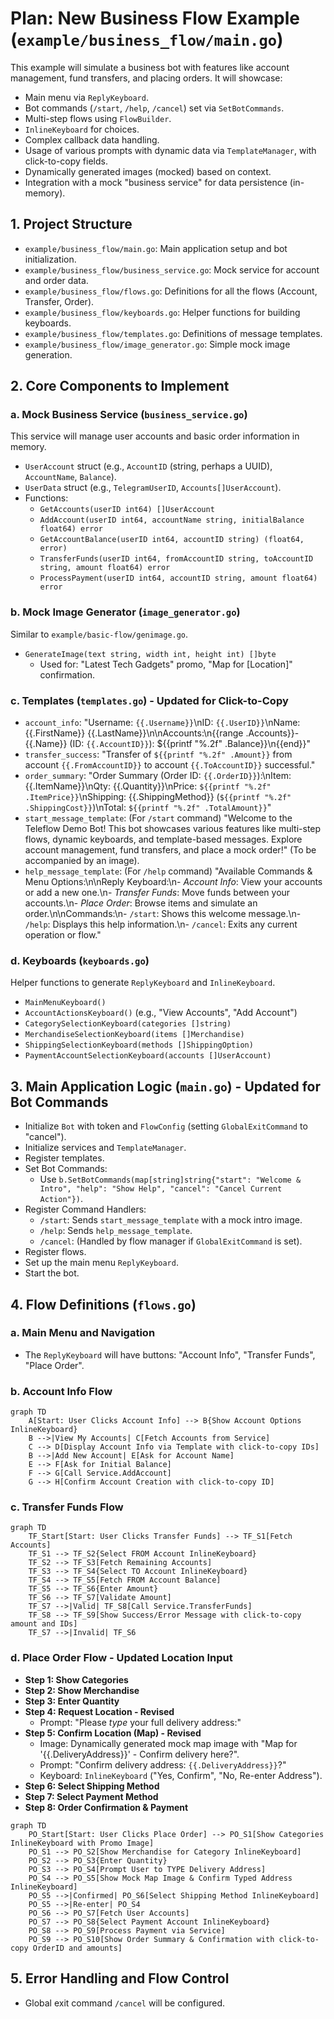 # Plan: New Business Flow Example (`example/business_flow/main.go`)

This example will simulate a business bot with features like account management, fund transfers, and placing orders. It will showcase:
*   Main menu via `ReplyKeyboard`.
*   Bot commands (`/start`, `/help`, `/cancel`) set via `SetBotCommands`.
*   Multi-step flows using `FlowBuilder`.
*   `InlineKeyboard` for choices.
*   Complex callback data handling.
*   Usage of various prompts with dynamic data via `TemplateManager`, with click-to-copy fields.
*   Dynamically generated images (mocked) based on context.
*   Integration with a mock "business service" for data persistence (in-memory).

## 1. Project Structure

*   `example/business_flow/main.go`: Main application setup and bot initialization.
*   `example/business_flow/business_service.go`: Mock service for account and order data.
*   `example/business_flow/flows.go`: Definitions for all the flows (Account, Transfer, Order).
*   `example/business_flow/keyboards.go`: Helper functions for building keyboards.
*   `example/business_flow/templates.go`: Definitions of message templates.
*   `example/business_flow/image_generator.go`: Simple mock image generation.

## 2. Core Components to Implement

### a. Mock Business Service (`business_service.go`)
This service will manage user accounts and basic order information in memory.
*   `UserAccount` struct (e.g., `AccountID` (string, perhaps a UUID), `AccountName`, `Balance`).
*   `UserData` struct (e.g., `TelegramUserID`, `Accounts[]UserAccount`).
*   Functions:
    *   `GetAccounts(userID int64) []UserAccount`
    *   `AddAccount(userID int64, accountName string, initialBalance float64) error`
    *   `GetAccountBalance(userID int64, accountID string) (float64, error)`
    *   `TransferFunds(userID int64, fromAccountID string, toAccountID string, amount float64) error`
    *   `ProcessPayment(userID int64, accountID string, amount float64) error`

### b. Mock Image Generator (`image_generator.go`)
Similar to `example/basic-flow/genimage.go`.
*   `GenerateImage(text string, width int, height int) []byte`
    *   Used for: "Latest Tech Gadgets" promo, "Map for [Location]" confirmation.

### c. Templates (`templates.go`) - Updated for Click-to-Copy
*   `account_info`: "Username: `{{.Username}}`\nID: `{{.UserID}}`\nName: {{.FirstName}} {{.LastName}}\n\nAccounts:\n{{range .Accounts}}- {{.Name}} (ID: `{{.AccountID}}`): ${{printf "%.2f" .Balance}}\n{{end}}"
*   `transfer_success`: "Transfer of `${{printf "%.2f" .Amount}}` from account `{{.FromAccountID}}` to account `{{.ToAccountID}}` successful."
*   `order_summary`: "Order Summary (Order ID: `{{.OrderID}}`):\nItem: {{.ItemName}}\nQty: {{.Quantity}}\nPrice: `${{printf "%.2f" .ItemPrice}}`\nShipping: {{.ShippingMethod}} (`${{printf "%.2f" .ShippingCost}}`)\nTotal: `${{printf "%.2f" .TotalAmount}}`"
*   `start_message_template`: (For `/start` command) "Welcome to the Teleflow Demo Bot! This bot showcases various features like multi-step flows, dynamic keyboards, and template-based messages. Explore account management, fund transfers, and place a mock order!" (To be accompanied by an image).
*   `help_message_template`: (For `/help` command) "Available Commands & Menu Options:\n\nReply Keyboard:\n- *Account Info*: View your accounts or add a new one.\n- *Transfer Funds*: Move funds between your accounts.\n- *Place Order*: Browse items and simulate an order.\n\nCommands:\n- `/start`: Shows this welcome message.\n- `/help`: Displays this help information.\n- `/cancel`: Exits any current operation or flow."

### d. Keyboards (`keyboards.go`)
Helper functions to generate `ReplyKeyboard` and `InlineKeyboard`.
*   `MainMenuKeyboard()`
*   `AccountActionsKeyboard()` (e.g., "View Accounts", "Add Account")
*   `CategorySelectionKeyboard(categories []string)`
*   `MerchandiseSelectionKeyboard(items []Merchandise)`
*   `ShippingSelectionKeyboard(methods []ShippingOption)`
*   `PaymentAccountSelectionKeyboard(accounts []UserAccount)`

## 3. Main Application Logic (`main.go`) - Updated for Bot Commands
*   Initialize `Bot` with token and `FlowConfig` (setting `GlobalExitCommand` to "cancel").
*   Initialize services and `TemplateManager`.
*   Register templates.
*   Set Bot Commands:
    *   Use `b.SetBotCommands(map[string]string{"start": "Welcome & Intro", "help": "Show Help", "cancel": "Cancel Current Action"})`.
*   Register Command Handlers:
    *   `/start`: Sends `start_message_template` with a mock intro image.
    *   `/help`: Sends `help_message_template`.
    *   `/cancel`: (Handled by flow manager if `GlobalExitCommand` is set).
*   Register flows.
*   Set up the main menu `ReplyKeyboard`.
*   Start the bot.

## 4. Flow Definitions (`flows.go`)

### a. Main Menu and Navigation
*   The `ReplyKeyboard` will have buttons: "Account Info", "Transfer Funds", "Place Order".

### b. Account Info Flow
```mermaid
graph TD
    A[Start: User Clicks Account Info] --> B{Show Account Options InlineKeyboard}
    B -->|View My Accounts| C[Fetch Accounts from Service]
    C --> D[Display Account Info via Template with click-to-copy IDs]
    B -->|Add New Account| E[Ask for Account Name]
    E --> F[Ask for Initial Balance]
    F --> G[Call Service.AddAccount]
    G --> H[Confirm Account Creation with click-to-copy ID]
```

### c. Transfer Funds Flow
```mermaid
graph TD
    TF_Start[Start: User Clicks Transfer Funds] --> TF_S1[Fetch Accounts]
    TF_S1 --> TF_S2{Select FROM Account InlineKeyboard}
    TF_S2 --> TF_S3[Fetch Remaining Accounts]
    TF_S3 --> TF_S4{Select TO Account InlineKeyboard}
    TF_S4 --> TF_S5[Fetch FROM Account Balance]
    TF_S5 --> TF_S6{Enter Amount}
    TF_S6 --> TF_S7[Validate Amount]
    TF_S7 -->|Valid| TF_S8[Call Service.TransferFunds]
    TF_S8 --> TF_S9[Show Success/Error Message with click-to-copy amount and IDs]
    TF_S7 -->|Invalid| TF_S6
```

### d. Place Order Flow - Updated Location Input
*   **Step 1: Show Categories**
*   **Step 2: Show Merchandise**
*   **Step 3: Enter Quantity**
*   **Step 4: Request Location - Revised**
    *   Prompt: "Please *type* your full delivery address:"
*   **Step 5: Confirm Location (Map) - Revised**
    *   Image: Dynamically generated mock map image with "Map for '{{.DeliveryAddress}}' - Confirm delivery here?".
    *   Prompt: "Confirm delivery address: `{{.DeliveryAddress}}`?"
    *   Keyboard: `InlineKeyboard` ("Yes, Confirm", "No, Re-enter Address").
*   **Step 6: Select Shipping Method**
*   **Step 7: Select Payment Method**
*   **Step 8: Order Confirmation & Payment**

```mermaid
graph TD
    PO_Start[Start: User Clicks Place Order] --> PO_S1[Show Categories InlineKeyboard with Promo Image]
    PO_S1 --> PO_S2[Show Merchandise for Category InlineKeyboard]
    PO_S2 --> PO_S3{Enter Quantity}
    PO_S3 --> PO_S4[Prompt User to TYPE Delivery Address]
    PO_S4 --> PO_S5[Show Mock Map Image & Confirm Typed Address InlineKeyboard]
    PO_S5 -->|Confirmed| PO_S6[Select Shipping Method InlineKeyboard]
    PO_S5 -->|Re-enter| PO_S4
    PO_S6 --> PO_S7[Fetch User Accounts]
    PO_S7 --> PO_S8{Select Payment Account InlineKeyboard}
    PO_S8 --> PO_S9[Process Payment via Service]
    PO_S9 --> PO_S10[Show Order Summary & Confirmation with click-to-copy OrderID and amounts]
```

## 5. Error Handling and Flow Control
*   Global exit command `/cancel` will be configured.